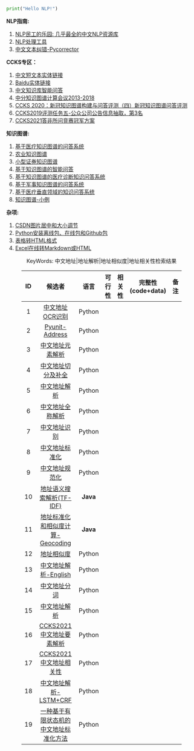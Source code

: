```python
print("Hello NLP!")
```

**NLP指南:**

1. [NLP民工的乐园: 几乎最全的中文NLP资源库](https://github.com/fighting41love/funNLP)
2. [NLP处理工具](https://github.com/ownthink/Jiagu)
3. [中文文本纠错-Pycorrector](https://github.com/shibing624/pycorrector)


**CCKS专区：**

1. [中文短文本实体链接](https://github.com/AlexYangLi/ccks2019_el)
2. [Baidu实体链接](https://github.com/panchunguang/ccks_baidu_entity_link)
3. [中文知识库智能问答](https://github.com/duterscmy/ccks2019-ckbqa-4th-codes)
4. [中分知识图谱计算会议2013-2018](https://github.com/liuhuanyong/KnowledgeGraphSlides)
5. [CCKS 2020：新冠知识图谱构建与问答评测（四）新冠知识图谱问答评测](https://github.com/WangShengguang/ccks-2020)
6. [CCKS2019评测任务五-公众公司公告信息抽取，第3名](https://github.com/houking-can/CCKS2019-Task5)
7. [CCKS2021答非所问竞赛冠军方案](https://github.com/WENGSYX/CCKS2021-Scheme-Sharing)


**知识图谱:**

1. [基于医疗知识图谱的问答系统](https://github.com/liuhuanyong/QASystemOnMedicalKG)
2. [农业知识图谱](https://github.com/qq547276542/Agriculture_KnowledgeGraph)
3. [小型证券知识图谱](https://github.com/lemonhu/stock-knowledge-graph)
4. [基于知识图谱的智能问答](https://github.com/WenRichard/KBQA-BERT)
5. [基于知识图谱的医疗诊断知识问答系统](https://github.com/wangle1218/KBQA-for-Diagnosis)
6. [基于军事知识图谱的问答系统](https://github.com/liuhuanyong/QAonMilitaryKG)
7. [基于医疗垂直领域的知识问答系统](https://github.com/baiyang2464/chatbot-base-on-Knowledge-Graph)
8. [知识图谱-小例](https://github.com/Skyellbin/neo4j-python-pandas-py2neo-v3)

**杂项:**

1. [CSDN图片居中和大小调节](https://blog.csdn.net/qq_43012792/article/details/107896047)
2. [Python安装离线包、在线包和Github包](https://blog.csdn.net/tandelin/article/details/103664721)
3. [表格转HTML格式](http://pressbin.com/tools/excel_to_html_table/index.html)
4. [Excel在线转Markdown或HTML](http://www.tablesgenerator.com)


<html>
    <body>
        <div id='write' class='is-node show-fences-line-number'>
            <figure>
                <p align="center">KeyWords: 中文地址|地址解析|地址相似度|地址相关性检索结果</p>
                <table align="center">
                    <thead>
                        <tr>
                            <th align="center">ID</th>
                            <th align="center">候选者</th>
                            <th align="center">语言</th>
                            <th align="center">可行性</th>
                            <th align="center">相关性</th>
                            <th align="center">完整性(code+data)</th>
                            <th align="center">备注</th>
                        </tr>
                    </thead>
                    <!--核心内容-->
                    <tbody>
                        <tr>
                            <td align="center">1</td>
                            <td align="center">
                                <a href='https://github.com/Walleclipse/ChineseAddress_OCR'>中文地址OCR识别</a>
                            </td>
                            <td align="center">Python</td>
                            <td align="center"></td>
                            <td align="center"></td>
                            <td align="center"></td>
                            <td align="center"></td>
                        </tr>
                        <tr>
                            <td align="center">2</td>
                            <td align="center">
                                <a href='https://github.com/PyUnit/pyunit-address'>Pyunit-Address</a>
                            </td>
                            <td align="center">Python</td>
                            <td align="center"></td>
                            <td align="center"></td>
                            <td align="center"></td>
                            <td align="center"></td>
                        </tr>
                        <tr>
                            <td align="center">3</td>
                            <td align="center">
                                <a href='https://github.com/yihenglu/chinese-address-segment'>中文地址元素解析</a>
                            </td>
                            <td align="center">Python</td>
                            <td align="center"></td>
                            <td align="center"></td>
                            <td align="center"></td>
                            <td align="center"></td>
                        </tr>
                        <tr>
                            <td align="center">4</td>
                            <td align="center">
                                <a href='https://github.com/tidalmelon/addrseg'>中文地址切分及补全</a>
                            </td>
                            <td align="center">Python</td>
                            <td align="center"></td>
                            <td align="center"></td>
                            <td align="center"></td>
                            <td align="center"></td>
                        </tr>
                        <tr>
                            <td align="center">5</td>
                            <td align="center">
                                <a href='https://github.com/BlackCatXJ/ch_address_parsing'>中文地址解析</a>
                            </td>
                            <td align="center">Python</td>
                            <td align="center"></td>
                            <td align="center"></td>
                            <td align="center"></td>
                            <td align="center"></td>
                        </tr>
                        <tr>
                            <td align="center">6</td>
                            <td align="center">
                                <a href='https://github.com/orgatAI/address-parser'>中文地址全称解析</a>
                            </td>
                            <td align="center">Python</td>
                            <td align="center"></td>
                            <td align="center"></td>
                            <td align="center"></td>
                            <td align="center"></td>
                        </tr>
                        <tr>
                            <td align="center">7</td>
                            <td align="center">
                                <a href='https://github.com/gump1368/address-recognition'>中文地址识别</a>
                            </td>
                            <td align="center">Python</td>
                            <td align="center"></td>
                            <td align="center"></td>
                            <td align="center"></td>
                            <td align="center"></td>
                        </tr>
                        <tr>
                            <td align="center">8</td>
                            <td align="center">
                                <a href='https://github.com/zzd1990421/AddressFormat'>中文地址标准化</a>
                            </td>
                            <td align="center">Python</td>
                            <td align="center"></td>
                            <td align="center"></td>
                            <td align="center"></td>
                            <td align="center"></td>
                        </tr>
                        <tr>
                            <td align="center">9</td>
                            <td align="center">
                                <a href='https://github.com/wangyulu1993/ranqi_word_split'>中文地址规范化</a>
                            </td>
                            <td align="center">Python</td>
                            <td align="center"></td>
                            <td align="center"></td>
                            <td align="center"></td>
                            <td align="center"></td>
                        </tr>
                        <tr>
                            <td align="center">10</td>
                            <td align="center">
                                <a href='https://github.com/liuzhibin-cn/address-semantic-search'>地址语义搜索解析(TF-IDF)</a>
                            </td>
                            <td align="center">
                                <strong>Java</strong>
                            </td>
                            <td align="center"></td>
                            <td align="center"></td>
                            <td align="center"></td>
                            <td align="center"></td>
                        </tr>
                        <tr>
                            <td align="center">11</td>
                            <td align="center">
                                <a href='https://github.com/IceMimosa/geocoding'>地址标准化和相似度计算-Geocoding</a>
                            </td>
                            <td align="center">
                                <strong>Java</strong>
                            </td>
                            <td align="center"></td>
                            <td align="center"></td>
                            <td align="center"></td>
                            <td align="center"></td>
                        </tr>
                        <tr>
                            <td align="center">12</td>
                            <td align="center">
                                <a href='https://github.com/Janly238/address_similirity'>地址相似度</a>
                            </td>
                            <td align="center">Python</td>
                            <td align="center"></td>
                            <td align="center"></td>
                            <td align="center"></td>
                            <td align="center"></td>
                        </tr>
                        <tr>
                            <td align="center">13</td>
                            <td align="center">
                                <a href='https://github.com/leodotnet/neural-chinese-address-parsing'>中文地址解析-English</a>
                            </td>
                            <td align="center">Python</td>
                            <td align="center"></td>
                            <td align="center"></td>
                            <td align="center"></td>
                            <td align="center"></td>
                        </tr>
                        <tr>
                            <td align="center">14</td>
                            <td align="center">
                                <a href='https://github.com/SuperMap/address-matching'>中文地址分词</a>
                            </td>
                            <td align="center">Python</td>
                            <td align="center"></td>
                            <td align="center"></td>
                            <td align="center"></td>
                            <td align="center"></td>
                        </tr>
                        <tr>
                            <td align="center">15</td>
                            <td align="center">
                                <a href='https://github.com/CivicKnowledge/address_parser'>中文地址解析</a>
                            </td>
                            <td align="center">Python</td>
                            <td align="center"></td>
                            <td align="center"></td>
                            <td align="center"></td>
                            <td align="center"></td>
                        </tr>
                        <tr>
                            <td align="center">16</td>
                            <td align="center">
                                <a href='https://github.com/xueyouluo/ccks2021-track2-code'>CCKS2021中文地址要素解析</a>
                            </td>
                            <td align="center">Python</td>
                            <td align="center"></td>
                            <td align="center"></td>
                            <td align="center"></td>
                            <td align="center"></td>
                        </tr>
                        <tr>
                            <td align="center">17</td>
                            <td align="center">
                                <a href='https://github.com/wodejiafeiyu/ccks2021-track3-top1'>CCKS2021中文地址相关性</a>
                            </td>
                            <td align="center">Python</td>
                            <td align="center"></td>
                            <td align="center"></td>
                            <td align="center"></td>
                            <td align="center"></td>
                        </tr>
                        <tr>
                            <td align="center">18</td>
                            <td align="center">
                                <a href='https://github.com/frankhjh/Address_Element_Parsing'>中文地址解析-LSTM+CRF</a>
                            </td>
                            <td align="center">Python</td>
                            <td align="center"></td>
                            <td align="center"></td>
                            <td align="center"></td>
                            <td align="center"></td>
                        </tr>
                        <tr>
                            <td align="center">19</td>
                            <td align="center">
                                <a href='https://download.csdn.net/download/weixin_39840924/11399198?utm_medium=distribute.pc_relevant_download.none-task-download-2~default~OPENSEARCH~Rate-9.dl_default&amp;depth_1-utm_source=distribute.pc_relevant_download.none-task-download-2~default~OPENSEARCH~Rate-9.dl_default&amp;dest=https%3A%2F%2Fdownload.csdn.net%2Fdownload%2Fweixin_39840924%2F11399198&amp;spm=1003.2020.3001.6616.10'>
                                一种基于有限状态机的中文地址标准化方法</a>
                            </td>
                            <td align="center">Python</td>
                            <td align="center"></td>
                            <td align="center"></td>
                            <td align="center"></td>
                            <td align="center"></td>
                        </tr>
                    </tbody>
                </table>
            </figure>
            <p></p>
        </div>
    </body>
</html>

